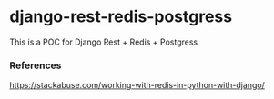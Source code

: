 # django-rest-redis-postgress
This is a POC for Django Rest + Redis + Postgress

### References
https://stackabuse.com/working-with-redis-in-python-with-django/
